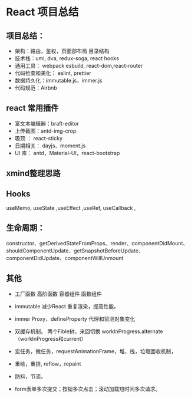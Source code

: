 # React 项目总结

## 项目总结：
- 架构：路由，鉴权，页面部布局 目录结构
- 技术栈：umi, dva, redux-soga, react hooks 
- 通用工具： webpack esbuild, react-dom,react-router
- 代码检查和美化： eslint, prettier
- 数据持久化：immutable.js，immer.js
- 代码规范：Airbnb 

## react 常用插件
- 富文本编辑器：braft-editor
- 上传截图：antd-img-crop
- 吸顶 ： react-sticky
- 日期相关： dayjs、moment.js
- UI 库： antd，Material-UI，react-bootstrap

## xmind整理思路

## Hooks

 useMemo, useState ,useEffect ,useRef, useCallback ,

## 生命周期：

constructor、getDerivedStateFromProps、render、componentDidMount、shouldComponentUpdate、getSnapshotBeforeUpdate、componentDidUpdate、componentWillUnmount

## 其他

- 工厂函数 高阶函数 容器组件 函数组件
- immutable 减少React 重复渲染，提高性能。
- immer Proxy，defineProperty 代理和监测对象变化

- 双缓存机制。 两个Fible树，来回切换 workInProgress.alternate （workInProgress和current）

- 宏任务，微任务，requestAnimationFrame，堆，栈，垃圾回收机制，
- 重绘，重排, reflow，repaint
- 防抖，节流。
- form表单多次提交；按钮多次点击；滚动加载短时间多次请求。

